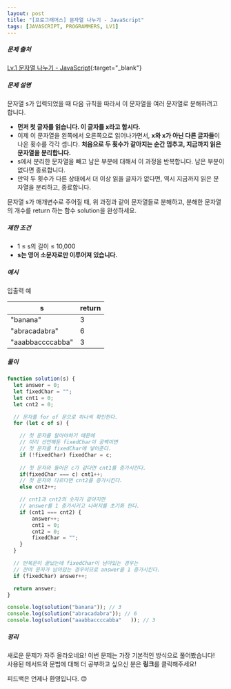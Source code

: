 ```yaml
---
layout: post
title: "[프로그래머스] 문자열 나누기 - JavaScript"
tags: [JAVASCRIPT, PROGRAMMERS, LV1]
---
```


##### 문제 출처

[Lv.1 문자열 나누기 - JavaScript](https://school.programmers.co.kr/learn/courses/30/lessons/140108?language=javascript){:target="\_blank"}

##### 문제 설명

문자열 s가 입력되었을 때 다음 규칙을 따라서 이 문자열을 여러 문자열로 분해하려고 합니다.

- **먼저 첫 글자를 읽습니다. 이 글자를 x라고 합시다.**
- 이제 이 문자열을 왼쪽에서 오른쪽으로 읽어나가면서, **x와 x가 아닌 다른 글자들**이 나온 횟수를 각각 셉니다. **처음으로 두 횟수가 같아지는 순간 멈추고, 지금까지 읽은 문자열을 분리합니다.**
- s에서 분리한 문자열을 빼고 남은 부분에 대해서 이 과정을 반복합니다. 남은 부분이 없다면 종료합니다.
- 만약 두 횟수가 다른 상태에서 더 이상 읽을 글자가 없다면, 역시 지금까지 읽은 문자열을 분리하고, 종료합니다.

문자열 s가 매개변수로 주어질 때, 위 과정과 같이 문자열들로 분해하고, 분해한 문자열의 개수를 return 하는 함수 solution을 완성하세요.

##### 제한 조건

- 1 ≤ s의 길이 ≤ 10,000
- **s는 영어 소문자로만 이루어져 있습니다.**

##### 예시

입출력 예

| s                | return |
| ---------------- | ------ |
| "banana"         | 3      |
| "abracadabra"    | 6      |
| "aaabbaccccabba" | 3      |

##### 풀이

```javascript
function solution(s) {
  let answer = 0;
  let fixedChar = "";
  let cnt1 = 0;
  let cnt2 = 0;

  // 문자를 for of 문으로 하나씩 확인한다.
  for (let c of s) {

    // 첫 문자를 알아야하기 때문에
    // 미리 선언해둔 fixedChar이 공백이면
    // 첫 문자를 fixedChar에 넣어준다.
    if (!fixedChar) fixedChar = c;
    
    // 첫 문자와 들어온 c가 같다면 cnt1를 증가시킨다.
    if(fixedChar === c) cnt1++;
    // 첫 문자와 다르다면 cnt2를 증가시킨다.
    else cnt2++;

    // cnt1과 cnt2의 숫자가 같아지면
    // answer를 1 증가시키고 나머지를 초기화 한다.
    if (cnt1 === cnt2) {
        answer++;
        cnt1 = 0;
        cnt2 = 0;
        fixedChar = "";
    }
  }

  // 반복문이 끝났는데 fixedChar이 남아있는 경우는
  // 잔여 문자가 남아있는 경우이므로 answer을 1 증가시킨다.
  if (fixedChar) answer++;

  return answer;
}

console.log(solution("banana")); // 3
console.log(solution("abracadabra")); // 6
console.log(solution("aaabbaccccabba"	)); // 3
```

##### 정리

새로운 문제가 자주 올라오네요! 이번 문제는 가장 기본적인 방식으로 풀어봤습니다!<br />
사용된 메서드와 문법에 대해 더 공부하고 싶으신 분은 **링크**를 클릭해주세요!

피드백은 언제나 환영입니다. 😊
